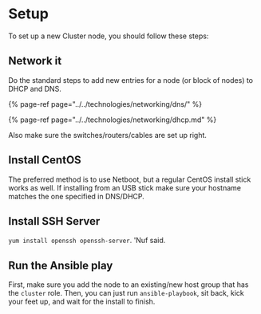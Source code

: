 # Setup

To set up a new Cluster node, you should follow these steps:

## Network it

Do the standard steps to add new entries for a node \(or block of nodes\) to DHCP and DNS.

{% page-ref page="../../technologies/networking/dns/" %}

{% page-ref page="../../technologies/networking/dhcp.md" %}

Also make sure the switches/routers/cables are set up right.

## Install CentOS

The preferred method is to use Netboot, but a regular CentOS install stick works as well. If installing from an USB stick make sure your hostname matches the one specified in DNS/DHCP.

## Install SSH Server

`yum install openssh openssh-server`. 'Nuf said.

## Run the Ansible play

First, make sure you add the node to an existing/new host group that has the `cluster` role. Then, you can just run `ansible-playbook`, sit back, kick your feet up, and wait for the install to finish.
